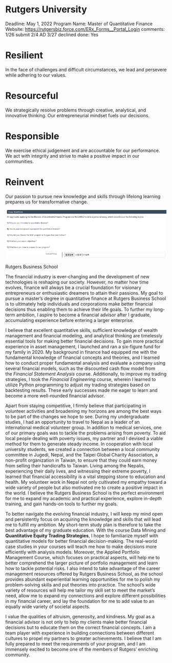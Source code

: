 # Rutgers University

Deadline: May 1, 2022
Program Name: Master of Quantitative Finance
Website: https://rutgersbiz.force.com/ERx_Forms__Portal_Login
comments: 1/26 submit
2/4 AD
3/27 declined
done: Yes

# **Resilient**

In the face of challenges and difficult circumstances, we lead and persevere while adhering to our values.

# **Resourceful**

We strategically resolve problems through creative, analytical, and innovative thinking. Our entrepreneurial mindset fuels our decisions.

# **Responsible**

We exercise ethical judgement and are accountable for our performance. We act with integrity and strive to make a positive impact in our communities.

# **Reinvent**

Our passion to pursue new knowledge and skills through lifelong learning prepares us for transformative change.

![Untitled](Rutgers%20University%203a6a888e1f9c4ddc8e557a88d690d89c/Untitled.png)

Rutgers Business School

The financial industry is ever-changing and the development of new technologies is reshaping our society. However, no matter how time evolves, finance will always be a crucial foundation for visionary entrepreneurs or enthusiastic dreamers to attain their passions. My goal to pursue a master’s degree in quantitative finance at Rutgers Business School is to ultimately help individuals and corporations make better financial decisions thus enabling them to achieve their life goals. To further my long-term ambition, I aspire to become a financial advisor after I graduate, accumulating experience before entering a larger enterprise. 

I believe that excellent quantitative skills, sufficient knowledge of wealth management and financial modeling, and analytical thinking are timelessly essential tools for making better financial decisions. To gain more practical experience in asset management, I launched and ran a six-figure fund for my family in 2020. My background in finance had equipped me with the fundamental knowledge of financial concepts and theories, and I learned how to conduct proper fundamental analysis and evaluate a company using several financial models, such as the discounted cash flow model from the *Financial Statement Analysis* course. Additionally, to improve my trading strategies, I took the *Financial Engineering* course, wherein I learned to utilize Python programming to adjust my trading strategies based on backtesting results. These early successes made me eager to learn and become a more well-rounded financial advisor. 

Apart from staying competitive, I firmly believe that participating in volunteer activities and broadening my horizons are among the best ways to be part of the changes we hope to see. During my undergraduate studies, I had an opportunity to travel to Nepal as a leader of an international medical volunteer group. In addition to medical services, one of our primary goals was to tackle the problems arising from poverty. To aid local people dealing with poverty issues, my partner and I devised a viable method for them to generate steady income. In cooperation with local university students, we created a connection between a local community committee in Jugedi, Nepal, and the Taipei Global Charity Association, a non-profit organization in Taiwan, to ensure that they could earn money from selling their handicrafts to Taiwan. Living among the Nepalis, experiencing their daily lives, and witnessing their extreme poverty, I learned that financial accessibility is a vital stepping stone to education and health. My volunteer work in Nepal not only cultivated my empathy toward a wide variety of people but also motivated me to create a positive impact in the world. I believe the Rutgers Business School is the perfect environment for me to expand my academic and practical experience, explore in-depth training, and gain hands-on tools to further my goals.

To better navigate the evolving financial industry, I will keep my mind open and persistently focus on acquiring the knowledge and skills that will lead me to fulfill my ambition. My short-term study plan is therefore to take the best advantage of my graduate education. With the course Data Mining and **Quantitative Equity Trading Strategies**, I hope to familiarize myself with quantitative models for better financial decision-making. The real-world case studies in your courses will teach me how to make decisions more efficiently with analysis models. Moreover, the Applied Portfolio Management Course, which focuses on practical aspects, will help me to better comprehend the larger picture of portfolio management and learn how to tackle potential risks. I also intend to take advantage of the career management resources offered by Rutgers Business School, as the school provides abundant experiential learning opportunities for me to polish my problem-solving skills and put theories into practice. The school’s wide variety of resources will help me tailor my skill set to meet the market’s need, allow me to expand my connections and explore different possibilities in my financial career, and lay the foundation for me to add value to an equally wide variety of societal aspects.

I value the qualities of altruism, generosity, and kindness. My goal as a financial advisor is not only to help my clients make better financial decisions but to educate them on the correct financial concepts. I am a team player with experience in building connections between different cultures to propel my partners to greater achievements. I believe that I am fully prepared to meet the requirements of your program, and I am immensely excited to become one of the members of Rutgers’ enriching community.